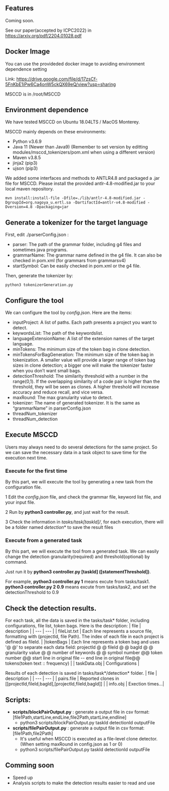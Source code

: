 ## Features

Coming soon.

See our paper(accepted by ICPC2022) in https://arxiv.org/pdf/2204.01028.pdf 

## Docker Image

You can use the provideded docker image to avoiding environment dependence setting

Link: https://drive.google.com/file/d/17zsCf-5FnKbE1iPw6Ca4onW5ckQX69eQ/view?usp=sharing 

MSCCD is in /root/MSCCD 

## Environment dependence

We have tested MSCCD on Ubuntu 18.04LTS / MacOS Monterey. 

MSCCD mainly depends on these environments:
+ Python v3.6.9
+ Java 11 (Newer than Java9) (Remember to set version by editting modules/msccd_tokenizers/pom.xml when using a different version)
+ Maven v3.8.5
+ jinja2 (pip3)
+ ujson (pip3)

We added some interfaces and methods to ANTLR4.8 and packaged a .jar file for MSCCD. Please install the provided antlr-4.8-modified.jar to your local maven repository. 

    mvn install:install-file -Dfile=./lib/antlr-4.8-modified.jar -DgroupId=org.nagoya_u.ertl.sa -DartifactId=antlr-v4.8-modified -Dversion=4.8 -Dpackaging=jar 

## Generate a tokenizer for the target language

First, edit ./parserConfig.json :
+ parser: The path of the grammar folder, including g4 files and sometimes java programs.
+ grammarName: The grammar name defined in the g4 file. It can also be checked in pom.xml (for grammars from grammarsv4)
+ startSymbol: Can be easily checked in pom.xml or the g4 file.

Then, generate the tokenizer by:

    python3 tokenizerGeneration.py 


## Configure the tool

We can configure the tool by *config.json*. Here are the items:

+ inputProject: A list of paths. Each path presents a project you want to detect.
+ keywordsList: The path of the keywordslist.
+ languageExtensionName: A list of the extension names of the target language.
+ minTokens: The minimum size of the token bag in clone detection.
+ minTokensForBagGeneration: The minimum size of the token bag in tokenization. A smaller value will provide a larger range of token bag sizes in clone detection; a bigger one will make the tokenizer faster when you don’t want small bags.
+ detectionThreshold: The similarity threshold with a number in the range(0,1). If the overlapping similarity of a code pair is higher than the threshold, they will be seen as clones. A higher threshold will increase accuracy and reduce recall, and vice versa.
+ maxRound: The max granularity value to detect.
+ tokenizer: The name of generated tokenizer. It is the same as “grammarName” in parserConfig.json
+ threadNum_tokenizer
+ threadNum_detection


## Execute MSCCD

Users may always need to do several detections for the same project. So we can save the necessary data in a task object to save time for the execution next time.

### Execute for the first time
By this part, we will execute the tool by generating a new task from the configuration file.

1 Edit the *config.json* file, and check the grammar file, keyword list file, and your input file.

2 Run by **python3 controller.py**, and just wait for the result.

3 Check the information in *tasks/task[taskId]/*, for each execution, there will be a folder named *detection** to save the result files

### Execute from a generated task
By this part, we will execute the tool from a generated task. We can easily change the detection granularity(required) and threshold(optional) by command.

Just run it by **python3 controller.py [taskId] ([statementThreshold])**. 

For example, **python3 controller.py 1** means excute from tasks/task1. **python3 controller.py 2 0.9** means excute from tasks/task2, and set the detectionThreshold to 0.9

## Check the detection results.

 For each task, all the data is saved in the tasks/task* folder, including configurations, file list, token bags. Here is the description:
 | file | description |
 | --- | --- |
 | fileList.txt | Each line represents a source file, formatting with (projectId, file Path). The index of each file in each project is defined as fileId. |
 |tokenBags | Each line represents a token bag and uses '@ @' to separate each data field: projectId @ @ fileId @ @ bagId @ @ granularity value @ @ number of keywords @ @ symbol number @@ token number @@ start line in original file -- end line in original file@@ tokens(token text :: frequency) |
 | taskData.obj | Configurations |

 Results of each detection is saved in tasks/task*/detection* folder. 
 | file | description |
 | --- | --- |
 | pairs.file | Reported clones in [[projectId,fileId,bagId],[projectId,fileId,bagId]] |
 | info.obj | Exection times...|

## Scripts:

+ **scripts/blockPairOutput.py** : generate a output file in csv format: [file1Path,startLine,endLine,file2Path,startLine,endline]
  + python3 scripts/blockPairOutput.py taskId detectionId outputFile   
+ **scripts/filePairOutput.py** : generate a output file in csv format: [file1Path,file2Path]
  + It's useful when MSCCD is executed as a file-level clone detector. (When setting maxRound in config.json as 1 or 0)
  + python3 scripts/filePairOutput.py taskId detectionId outputFile   

## Comming soon

+ Speed up 
+ Analysis scripts to make the detection results easier to read and use

